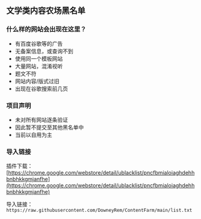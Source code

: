 ## 文学类内容农场黑名单

### 什么样的网站会出现在这里？
 - 有百度谷歌等的广告
 - 无备案信息，或查询不到
 - 使用同一个模板网站
 - 大量网站，混淆视听
 - 题文不符
 - 网站内容/版式过旧
 - 出现在谷歌搜索前几页


### 项目声明
- 未对所有网站逐条验证
- 因此暂不提交至其他黑名单中
- 当前以自用为主

### 导入链接

插件下载：[https://chrome.google.com/webstore/detail/ublacklist/pncfbmialoiaghdehhbnbhkkgmjanfhe](https://chrome.google.com/webstore/detail/ublacklist/pncfbmialoiaghdehhbnbhkkgmjanfhe)

导入链接：
`
https://raw.githubusercontent.com/DowneyRem/ContentFarm/main/list.txt
`
